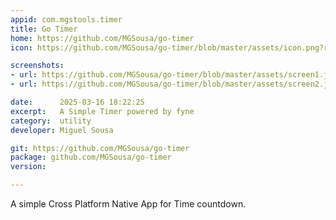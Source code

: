 ```yaml
---
appid: com.mgstools.timer
title: Go Timer
home: https://github.com/MGSousa/go-timer
icon: https://github.com/MGSousa/go-timer/blob/master/assets/icon.png?raw=true

screenshots:
- url: https://github.com/MGSousa/go-timer/blob/master/assets/screen1.jpg?raw=true
- url: https://github.com/MGSousa/go-timer/blob/master/assets/screen2.jpg?raw=true

date:      2025-03-16 18:22:25
excerpt:   A Simple Timer powered by fyne
category:  utility
developer: Miguel Sousa

git: https://github.com/MGSousa/go-timer
package: github.com/MGSousa/go-timer
version: 

---
```


A simple Cross Platform Native App for Time countdown.
